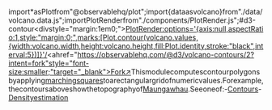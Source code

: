 <scriptsetup>import*asPlotfrom"@observablehq/plot";import{dataasvolcano}from"./data/volcano.data.js";importPlotRenderfrom"./components/PlotRender.js";</script>#d3-contour<divstyle="margin:1em0;"><PlotRender:options='{axis:null,aspectRatio:1,style:"margin:0;",marks:[Plot.contour(volcano.values,{width:volcano.width,height:volcano.height,fill:Plot.identity,stroke:"black",interval:5})]}'/><ahref="https://observablehq.com/@d3/volcano-contours/2?intent=fork"style="font-size:smaller;"target="_blank">Fork↗︎</a></div>Thismodulecomputescontourpolygonsbyapplying[marchingsquares](https://en.wikipedia.org/wiki/Marching_squares)toarectangulargridofnumericvalues.Forexample,thecontoursaboveshowthetopographyof[Maungawhau](https://en.wikipedia.org/wiki/Maungawhau_/_Mount_Eden).Seeoneof:-[Contours](./d3-contour/contour.md)-[Densityestimation](./d3-contour/density.md)